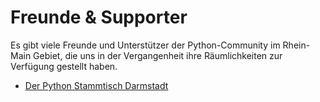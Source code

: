 <!-- 
.. title: Community
.. slug: community
.. date: 2014/04/27 00:25:52
.. tags: 
.. link: 
.. description: Links zu Freunden und Bekannten der Python UserGroup Rhein-Main
.. type: text
-->

# Freunde & Supporter

Es gibt viele Freunde und Unterstützer der Python-Community im Rhein-Main
Gebiet, die uns in der Vergangenheit ihre Räumlichkeiten zur Verfügung gestellt
haben.

* [Der Python Stammtisch Darmstadt][1]

[1]: http://pystada.github.io
